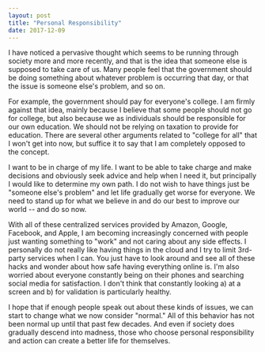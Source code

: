 ```yaml
---
layout: post
title: "Personal Responsibility"
date: 2017-12-09
---
```


I have noticed a pervasive thought which seems to be running through society more and more recently, and that is the idea that someone else is supposed to take care of us.
Many people feel that the government should be doing something about whatever problem is occurring that day, or that the issue is someone else's problem, and so on.

For example, the government should pay for everyone's college. 
I am firmly against that idea, mainly because I believe that some people should not go for college, but also because we as individuals should be responsible for our own education. 
We should not be relying on taxation to provide for education.
There are several other arguments related to "college for all" that I won't get into now, but suffice it to say that I am completely opposed to the concept.

I want to be in charge of my life. 
I want to be able to take charge and make decisions and obviously seek advice and help when I need it, but principally I would like to determine my own path. 
I do not wish to have things just be "someone else's problem" and let life gradually get worse for everyone. 
We need to stand up for what we believe in and do our best to improve our world -- and do so now. 

With all of these centralized services provided by Amazon, Google, Facebook, and Apple, I am becoming increasingly concerned with people just wanting something to "work" and not caring about any side effects. 
I personally do not really like having things in the cloud and I try to limit 3rd-party services when I can.
You just have to look around and see all of these hacks and wonder about how safe having everything online is. 
I'm also worried about everyone constantly being on their phones and searching social media for satisfaction. 
I don't think that constantly looking a) at a screen and b) for validation is particularly healthy. 

I hope that if enough people speak out about these kinds of issues, we can start to change what we now consider "normal." 
All of this behavior has not been normal up until that past few decades. 
And even if society does gradually descend into madness, those who choose personal responsibility and action can create a better life for themselves.
